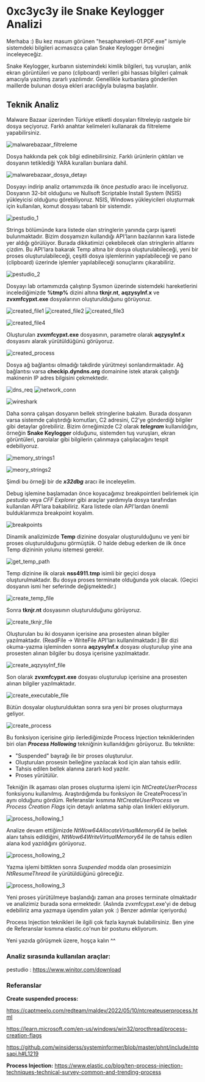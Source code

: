 # 0xc3yc3y ile Snake Keylogger Analizi

Merhaba :) Bu kez masum görünen "hesaphareketi-01.PDF.exe" ismiyle sistemdeki bilgileri acımasızca çalan Snake Keylogger örneğini inceleyeceğiz.

Snake Keylogger, kurbanın sistemindeki kimlik bilgileri, tuş vuruşları, anlık ekran görüntüleri ve pano (clipboard) verileri gibi hassas bilgileri çalmak amacıyla yazılmış zararlı yazılımdır. Genellikle kurbanlara gönderilen maillerde bulunan dosya ekleri aracılığıyla bulaşma başlatılır.


## Teknik Analiz

Malware Bazaar üzerinden Türkiye etiketli dosyaları filtreleyip rastgele bir dosya seçiyoruz. Farklı anahtar kelimeleri kullanarak da filtreleme yapabilirsiniz.

![malwarebazaar_filtreleme](/0xc3yc3y.github.io/Analizler/img/mwbazaar1.png)

Dosya hakkında pek çok bilgi edinebilirsiniz. Farklı ürünlerin çıktıları ve dosyanın tetiklediği YARA kuralları bunlara dahil.

![malwarebazaar_dosya_detayı](/0xc3yc3y.github.io/Analizler/img/mwbazaar2.png)

Dosyayı indirip analiz ortamımızda ilk önce _pestudio_ aracı ile inceliyoruz. Dosyanın 32-bit olduğunu ve Nullsoft Scriptable Install System (NSIS) yükleyicisi olduğunu görebiliyoruz. NSIS, Windows yükleyicileri oluşturmak için kullanılan, komut dosyası tabanlı bir sistemdir.

![pestudio_1](/0xc3yc3y.github.io/Analizler/img/pestudio1.png)

Strings bölümünde kara listede olan stringlerin yanında çarpı işareti bulunmaktadır. Bizim dosyamızın kullandığı API'ların bazılarının kara listede yer aldığı görülüyor. Burada dikkatimizi çekebilecek olan stringlerin altlarını çizdim. Bu API'lara bakarak Temp altına bir dosya oluşturulabileceği, yeni bir proses oluşturulabileceği, çeşitli dosya işlemlerinin yapılabileceği ve pano (clipboard) üzerinde işlemler yapılabileceği sonuçlarını çıkarabiliriz.

![pestudio_2](/0xc3yc3y.github.io/Analizler/img/pestudio2.png)

Dosyayı lab ortamımızda çalıştırıp Sysmon üzerinde sistemdeki hareketlerini incelediğimizde **%tmp%** dizini altına **tknjr.nt**, **aqzysylnf.x** ve **zvxmfcypxt.exe** dosyalarının oluşturulduğunu görüyoruz. 

![created_file1](/0xc3yc3y.github.io/Analizler/img/createfile.png)
![created_file2](/0xc3yc3y.github.io/Analizler/img/createfile2.png)
![created_file3](/0xc3yc3y.github.io/Analizler/img/createfile3.png)

![created_file4](/0xc3yc3y.github.io/Analizler/img/tempfiles.png)

Oluşturulan **zvxmfcypxt.exe** dosyasının, parametre olarak **aqzysylnf.x** dosyasını alarak yürütüldüğünü görüyoruz.

![created_process](/0xc3yc3y.github.io/Analizler/img/createprocess.png)

Dosya ağ bağlantısı olmadığı takdirde yürütmeyi sonlandırmaktadır. Ağ bağlantısı varsa **checkip.dyndns.org** domainine istek atarak çalıştığı makinenin IP adres bilgisini çekmektedir.

![dns_req](/0xc3yc3y.github.io/Analizler/img/dns_req.png)
![network_conn](/0xc3yc3y.github.io/Analizler/img/network_conn.png)

![wireshark](/0xc3yc3y.github.io/Analizler/img/wireshark1.png)

Daha sonra çalışan dosyanın bellek stringlerine bakalım. Burada dosyanın varsa sistemde çalıştırdığı komutları, C2 adresini, C2'ye gönderdiği bilgiler gibi detaylar görebiliriz. Bizim örneğimizde C2 olarak **_telegram_** kullanıldığını, örneğin **Snake Keylogger** olduğunu, sistemden tuş vuruşları, ekran görüntüleri, parolalar gibi bilgilerin çalınmaya çalışılacağını tespit edebiliyoruz.  

![memory_strings1](/0xc3yc3y.github.io/Analizler/img/memory1.png)

![meory_strings2](/0xc3yc3y.github.io/Analizler/img/memory2.png)

Şimdi bu örneği bir de **_x32dbg_** aracı ile inceleyelim.

Debug işlemine başlamadan önce koyacağımız breakpointleri belirlemek için _pestudio_ veya _CFF Explorer_ gibi araçlar yardımıyla dosya tarafından kullanılan API'lara bakabiliriz. Kara listede olan API'lardan önemli bulduklarımıza breakpoint koyalım.

![breakpoints](/0xc3yc3y.github.io/Analizler/img/breakpoints1.png)

Dinamik analizimizde **Temp** dizinine dosyalar oluşturulduğunu ve yeni bir proses oluşturulduğunu görmüştük. O halde debug ederken de ilk önce Temp dizininin yolunu istemesi gerekir.

![get_temp_path](/0xc3yc3y.github.io/Analizler/img/get_temp_path.png)

Temp dizinine ilk olarak **nss4911.tmp** isimli bir geçici dosya oluşturulmaktadır. Bu dosya proses terminate olduğunda yok olacak. (Geçici dosyanın ismi her seferinde değişmektedir.)

![create_temp_file](/0xc3yc3y.github.io/Analizler/img/create_tmp_file.png)

Sonra **tknjr.nt** dosyasının oluşturulduğunu görüyoruz.

![create_tknjr_file](/0xc3yc3y.github.io/Analizler/img/create_tknjr_file.png)

Oluşturulan bu iki dosyanın içerisine ana prosesten alınan bilgiler yazılmaktadır. (ReadFile -> WriteFile API'ları kullanılmaktadır.) Bir dizi okuma-yazma işleminden sonra **aqzysylnf.x** dosyası oluşturulup yine ana prosesten alınan bilgiler bu dosya içerisine yazılmaktadır.

![create_aqzysylnf_file](/0xc3yc3y.github.io/Analizler/img/create_aqzysylnf_file1.png)

Son olarak **zvxmfcypxt.exe** dosyası oluşturulup içerisine ana prosesten alınan bilgiler yazılmaktadır.

![create_executable_file](/0xc3yc3y.github.io/Analizler/img/create_executable_file1.png)

Bütün dosyalar oluşturulduktan sonra sıra yeni bir proses oluşturmaya geliyor. 

![create_process](/0xc3yc3y.github.io/Analizler/img/creating_process.png)

Bu fonksiyon içerisine girip ilerlediğimizde Process Injection tekniklerinden biri olan **_Process Hollowing_** tekniğinin kullanıldığını görüyoruz. Bu teknikte:

*   "Suspended" bayrağı ile bir proses oluşturulur.
*   Oluşturulan prosesin belleğine yazılacak kod için alan tahsis edilir.
*   Tahsis edilen bellek alanına zararlı kod yazılır.
*   Proses yürütülür.

Tekniğin ilk aşaması olan proses oluşturma işlemi için _NtCreateUserProcess_ fonksiyonu kullanılmış. Araştırdığımda bu fonksiyon ile CreateProcess'in aynı olduğunu gördüm. Referanslar kısmına _NtCreateUserProcess_ ve _Process Creation Flags_ için detaylı anlatıma sahip olan linkleri ekliyorum.

![process_hollowing_1](/0xc3yc3y.github.io/Analizler/img/process_hollowing.png)

Analize devam ettiğimizde _NtWow64AllocateVirtualMemory64_ ile bellek alanı tahsis edildiğini, _NtWow64WriteVirtualMemory64_ ile de tahsis edilen alana kod yazıldığını görüyoruz.

![process_hollowing_2](/0xc3yc3y.github.io/Analizler/img/process_hollowing1.png)

Yazma işlemi bittikten sonra _Suspended_ modda olan prosesimizin _NtResumeThread_ ile yürütüldüğünü göreceğiz. 

![process_hollowing_3](/0xc3yc3y.github.io/Analizler/img/process_hollowing2.png)

Yeni proses yürütülmeye başlandığı zaman ana proses terminate olmaktadır ve analizimiz burada sona ermektedir. (Aslında zvxmfcypxt.exe'yi de debug edebiliriz ama yazmaya üşendim yalan yok :) Benzer adımlar içeriyordu)

Process Injection teknikleri ile ilgili çok fazla kaynak bulabilirsiniz. Ben yine de Referanslar kısmına elastic.co'nun bir postunu ekliyorum.

Yeni yazıda görüşmek üzere, hoşça kalın ^^


### Analiz sırasında kullanılan araçlar:

pestudio : https://www.winitor.com/download


### Referanslar

**Create suspended process:**

https://captmeelo.com/redteam/maldev/2022/05/10/ntcreateuserprocess.html

https://learn.microsoft.com/en-us/windows/win32/procthread/process-creation-flags

https://github.com/winsiderss/systeminformer/blob/master/phnt/include/ntpsapi.h#L1219

**Process Injection:** https://www.elastic.co/blog/ten-process-injection-techniques-technical-survey-common-and-trending-process

